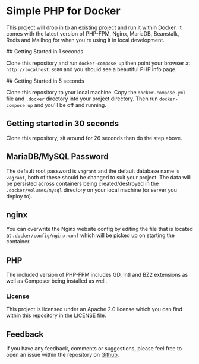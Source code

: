 # Simple PHP for Docker

This project will drop in to an existing project and run it within Docker. It
comes with the latest version of PHP-FPM, Nginx, MariaDB, Beanstalk, Redis and
Mailhog for when you're using it in local development.


## Getting Started in 1 seconds

Clone this repository and run `docker-compose up` then point your browser at `http://localhost:8080` and you should see a beautiful PHP info page.


## Getting Started in 5 seconds

Clone this repository to your local machine. Copy the `docker-compose.yml`
file and `.docker` directory into your project directory. Then run
`docker-compose up` and you'll be off and running.


## Getting started in 30 seconds

Clone this repository, sit around for 26 seconds then do the step above.


## MariaDB/MySQL Password

The default root password is `vagrant` and the default database name is `vagrant`,
both of these should be changed to suit your project. The data will be persisted
across containers being created/destroyed in the `.docker/volumes/mysql`
directory on your local machine (or server you deploy to).


## nginx

You can overwrite the Nginx website config by editing the file that is located at
`.docker/config/nginx.conf` which will be picked up on starting the container.


## PHP

The included version of PHP-FPM includes GD, Intl and BZ2 extensions as well as
Composer being installed as well.


### License

This project is licensed under an Apache 2.0 license which you can find within
this repository in the [LICENSE file](https://github.com/ssx/docker-simple-php/blob/master/LICENSE).

## Feedback

If you have any feedback, comments or suggestions, please feel free to open an
issue within the repository on [Github](https://github.com/ssx/docker-simple-php).
